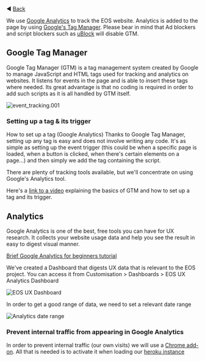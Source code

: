 ◀️ [Back](https://gitlab.com/SUSE-UIUX/eos/wikis/home#user-analytics)


We use [Google Analytics](https://analytics.google.com/) to track the EOS website. Analytics is added to the page by using [Google's Tag Manager](http://tagmanager.google.com/). Please bear in mind that Ad blockers and script blockers such as [uBlock](https://chrome.google.com/webstore/detail/ublock-origin/cjpalhdlnbpafiamejdnhcphjbkeiagm?hl=en) will disable GTM.



## Google Tag Manager
Google Tag Manager (GTM) is a tag management system created by Google to manage JavaScript and HTML tags used for tracking and analytics on websites. It listens for events in the page and is able to insert these tags where needed. Its great advantage is that no coding is required in order to add such scripts as it is all handled by GTM itself.

![event_tracking.001](/uploads/1c3f058e2f711d3e196409f795ae137b/event_tracking.001.jpeg)

### Setting up a tag & its trigger
How to set up a tag (Google Analytics)
Thanks to Google Tag Manager, setting up any tag is easy and does not involve writing any code. It's as simple as setting up the event trigger (this could be when a specific page is loaded, when a button is clicked, when there's certain elements on a page...) and then simply we add the tag containing the script.

There are plenty of tracking tools available, but we'll concentrate on using Google's Analytics tool.

Here's a [link to a video](https://www.youtube.com/watch?v=28d60ejfk3s) explaining the basics of GTM and how to set up a tag and its trigger.

## Analytics
Google Analytics is one of the best, free tools you can have for UX research. It collects your website usage data and help you see the result in easy to digest visual manner.

[Brief Google Analytics for beginners tutorial](https://www.youtube.com/watch?v=mreOWm3e9lg)

We've created a Dashboard that digests UX data that is relevant to the EOS project. You can access it from Customisation > Dashboards > EOS UX Analytics Dashboard

![EOS UX Dashboard](https://i.imgur.com/polzCEZ.png)

In order to get a good range of data, we need to set a relevant date range

![Analytics date range](https://i.imgur.com/JALcFsV.png)

### Prevent internal traffic from appearing in Google Analytics
In order to prevent internal traffic (our own visits) we will use a [Chrome add-on](https://goo.gl/1YFNP7). All that is needed is to activate it when loading our [heroku instance](http://eos-test.herokuapp.com/)
